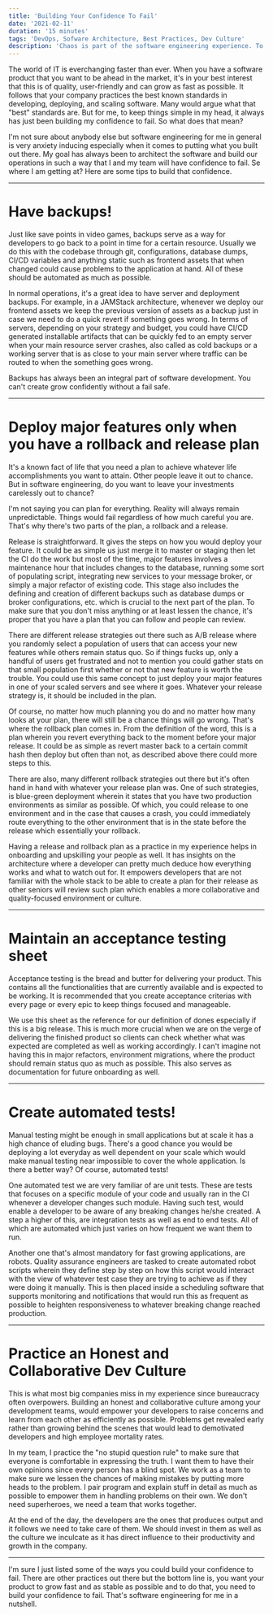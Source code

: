 ```yaml
---
title: 'Building Your Confidence To Fail'
date: '2021-02-11'
duration: '15 minutes'
tags: 'DevOps, Sofware Architecture, Best Practices, Dev Culture'
description: 'Chaos is part of the software engineering experience. To adapt, one must build confidence to fail.'
---
```


The world of IT is everchanging faster than ever. When you have a software product that you want to be ahead in the market, it's in your best interest that this is of quality, user-friendly and can grow as fast as possible. It follows that your company practices the best known standards in developing, deploying, and scaling software. Many would argue what that "best" standards are. But for me, to keep things simple in my head, it always has just been building my confidence to fail. So what does that mean?

I'm not sure about anybody else but software engineering for me in general is very anxiety inducing especially when it comes to putting what you built out there. My goal has always been to architect the software and build our operations in such a way that I and my team will have confidence to fail. Se where I am getting at? Here are some tips to build that confidence.

---

# Have backups!

Just like save points in video games, backups serve as a way for developers to go back to a point in time for a certain resource. Usually we do this with the codebase through git, configurations, database dumps, CI/CD variables and anything static such as frontend assets that when changed could cause problems to the application at hand. All of these should be automated as much as possible.

In normal operations, it's a great idea to have server and deployment backups. For example, in a JAMStack architecture, whenever we deploy our frontend assets we keep the previous version of assets as a backup just in case we need to do a quick revert if something goes wrong. In terms of servers, depending on your strategy and budget, you could have CI/CD generated installable artifacts that can be quickly fed to an empty server when your main resource server crashes, also called as cold backups or a working server that is as close to your main server where traffic can be routed to when the something goes wrong.

Backups has always been an integral part of software development. You can't create grow confidently without a fail safe.

---

# Deploy major features only when you have a rollback and release plan

It's a known fact of life that you need a plan to achieve whatever life accomplishments you want to attain. Other people leave it out to chance. But in software engineering, do you want to leave your investments carelessly out to chance?

I'm not saying you can plan for everything. Reality will always remain unpredictable. Things would fail regardless of how much careful you are. That's why there's two parts of the plan, a rollback and a release.

Release is straightforward. It gives the steps on how you would deploy your feature. It could be as simple us just merge it to master or staging then let the CI do the work but most of the time, major features involves a maintenance hour that includes changes to the database, running some sort of populating script, integrating new services to your message broker, or simply a major refactor of existing code. This stage also includes the defining and creation of different backups such as database dumps or broker configurations, etc. which is crucial to the next part of the plan. To make sure that you don't miss anything or at least lessen the chance, it's proper that you have a plan that you can follow and people can review.

There are different release strategies out there such as A/B release where you randomly select a population of users that can access your new features while others remain status quo. So if things fucks up, only a handful of users get frustrated and not to mention you could gather stats on that small population first whether or not that new feature is worth the trouble. You could use this same concept to just deploy your major features in one of your scaled servers and see where it goes. Whatever your release strategy is, it should be included in the plan.

Of course, no matter how much planning you do and no matter how many looks at your plan, there will still be a chance things will go wrong. That's where the rollback plan comes in. From the definition of the word, this is a plan wherein you revert everything back to the moment before your major release. It could be as simple as revert master back to a certain commit hash then deploy but often than not, as described above there could more steps to this.

There are also, many different rollback strategies out there but it's often hand in hand with whatever your release plan was. One of such strategies, is blue-green deployment wherein it states that you have two production environments as similar as possible. Of which, you could release to one environment and in the case that causes a crash, you could immediately route everything to the other environment that is in the state before the release which essentially your rollback.

Having a release and rollback plan as a practice in my experience helps in onboarding and upskilling your people as well. It has insights on the architecture where a developer can pretty much deduce how everything works and what to watch out for. It empowers developers that are not familiar with the whole stack to be able to create a plan for their release as other seniors will review such plan which enables a more collaborative and quality-focused environment or culture.

---

# Maintain an acceptance testing sheet

Acceptance testing is the bread and butter for delivering your product. This contains all the functionalities that are currently available and is expected to be working. It is recommended that you create acceptance criterias with every page or every epic to keep things focused and manageable.

We use this sheet as the reference for our definition of dones especially if this is a big release. This is much more crucial when we are on the verge of delivering the finished product so clients can check whether what was expected are completed as well as working accordingly. I can't imagine not having this in major refactors, environment migrations, where the product should remain status quo as much as possible. This also serves as documentation for future onboarding as well.

---

# Create automated tests!

Manual testing might be enough in small applications but at scale it has a high chance of eluding bugs. There's a good chance you would be deploying a lot everyday as well dependent on your scale which would make manual testing near impossible to cover the whole application. Is there a better way? Of course, automated tests!

One automated test we are very familiar of are unit tests. These are tests that focuses on a specific module of your code and usually ran in the CI whenever a developer changes such module. Having such test, would enable a developer to be aware of any breaking changes he/she created. A step a higher of this, are integration tests as well as end to end tests. All of which are automated which just varies on how frequent we want them to run.

Another one that's almost mandatory for fast growing applications, are robots. Quality assurance engineers are tasked to create automated robot scripts wherein they define step by step on how this script would interact with the view of whatever test case they are trying to achieve as if they were doing it manually. This is then placed inside a scheduling software that supports monitoring and notifications that would run this as frequent as possible to heighten responsiveness to whatever breaking change reached production.

---

# Practice an Honest and Collaborative Dev Culture

This is what most big companies miss in my experience since bureaucracy often overpowers. Building an honest and collaborative culture among your development teams, would empower your developers to raise concerns and learn from each other as efficiently as possible. Problems get revealed early rather than growing behind the scenes that would lead to demotivated developers and high employee mortality rates.

In my team, I practice the "no stupid question rule" to make sure that everyone is comfortable in expressing the truth. I want them to have their own opinions since every person has a blind spot. We work as a team to make sure we lessen the chances of making mistakes by putting more heads to the problem. I pair program and explain stuff in detail as much as possible to empower them in handling problems on their own. We don't need superheroes, we need a team that works together.

At the end of the day, the developers are the ones that produces output and it follows we need to take care of them. We should invest in them as well as the culture we inculcate as it has direct influence to their productivity and growth in the company.

---

I'm sure I just listed some of the ways you could build your confidence to fail. There are other practices out there but the bottom line is, you want your product to grow fast and as stable as possible and to do that, you need to build your confidence to fail. That's software engineering for me in a nutshell.

